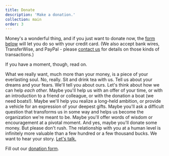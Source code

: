```yaml
---
title: Donate
description: 'Make a donation.'
collection: main
order: 3
---
```


Money's a wonderful thing, and if you just want to donate now, the [form below](#form) will let you do so with your credit card. (We also accept bank wires, TransferWise, and PayPal - please [contact us](/contact/) for details on those kinds of transactions.)

If you have a moment, though, read on.

What we really want, much more than your money, is a piece of your everlasting soul. No, really. Sit and drink tea with us. Tell us about your dreams and your fears. We'll tell you about ours. Let's think about how we can help _each other._ Maybe you'll help us with an offer of your time, or with an introduction to a friend or colleague, or with the donation a boat (we need boats!). Maybe we'll help you realize a long-held ambition, or provide a vehicle for an expression of your deepest gifts. Maybe you'll ask a difficult question that transforms us in some way and helps us become the organization we're meant to be. Maybe you'll offer words of wisdom or encouragement at a pivotal moment. And yes, maybe you'll donate some money. But please don't rush. The relationship with you at a human level is infinitely more valuable than a few hundred or a few thousand bucks. We want to hear your story. [Let's talk.](/contact/)

<div><a name="form"></a></div>
<div id="wufoo-r1tv1c8j0u5txkf"> Fill out our <a href="https://vela.wufoo.com/forms/r1tv1c8j0u5txkf">donation form</a>. </div> <script type="text/javascript"> var r1tv1c8j0u5txkf; (function(d, t) { var s = d.createElement(t), options = { 'userName':'vela', 'formHash':'r1tv1c8j0u5txkf', 'autoResize':true, 'height':'784', 'async':true, 'host':'wufoo.com', 'header':'hide', 'ssl':true }; s.src = ('https:' == d.location.protocol ?'https://':'http://') + 'secure.wufoo.com/scripts/embed/form.js'; s.onload = s.onreadystatechange = function() { var rs = this.readyState; if (rs) if (rs != 'complete') if (rs != 'loaded') return; try { r1tv1c8j0u5txkf = new WufooForm(); r1tv1c8j0u5txkf.initialize(options); r1tv1c8j0u5txkf.display(); } catch (e) { } }; var scr = d.getElementsByTagName(t)[0], par = scr.parentNode; par.insertBefore(s, scr); })(document, 'script'); </script>
